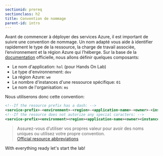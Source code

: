 ```yaml
---
sectionid: prereq
sectionclass: h2
title: Convention de nommage
parent-id: intro
---
```


Avant de commencer à déployer des services Azure, il est important de suivre une convention de nommage. Un nom adapté vous aide à identifier rapidement le type de la ressource, la charge de travail associée, l’environnement et la région Azure qui l’héberge. Sur la base de la [documentation][az-naming-convention] officielle, nous allons définir quelques composants:

- Le nom d'application: `hol` (pour Hands On Lab)
- Le type d'environnement: `dev`
- La région Azure: `we`
- Le nombre d'instances d'une ressource spécifique: `01`
- Le nom de l'organisation: `ms`

Nous utiliserons donc cette convention:

```xml
<!--If the resource prefix has a dash: -->
<service-prefix>-<environment>-<region>-<application-name>-<owner>-<instance>
<!--If the resource does not autorize any special caracters: -->
<service-prefix><environment><region><application-name><owner><instance>
```

> Assurez-vous d’utiliser vos propres valeur pour avoir des noms uniques ou utilisez votre propre convention.<br>
> [Official resource abbreviations][az-abrevation]

With everything ready let's start the lab!

[az-cli-install]: https://learn.microsoft.com/en-us/cli/azure/install-azure-cli
[az-func-core-tools]: https://learn.microsoft.com/en-us/azure/azure-functions/functions-run-local?tabs=v4%2Clinux%2Ccsharp%2Cportal%2Cbash#install-the-azure-functions-core-tools
[az-naming-convention]: https://learn.microsoft.com/en-us/azure/cloud-adoption-framework/ready/azure-best-practices/resource-naming
[az-abrevation]: https://learn.microsoft.com/en-us/azure/cloud-adoption-framework/ready/azure-best-practices/resource-abbreviations
[az-portal]: https://portal.azure.com
[vs-code]: https://code.visualstudio.com/
[azure-function-vs-code-extension]: https://marketplace.visualstudio.com/items?itemName=ms-azuretools.vscode-azurefunctions